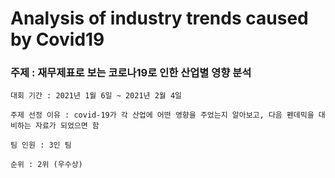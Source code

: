 # Analysis of industry trends caused by Covid19

### 주제 : 재무제표로 보는 코로나19로 인한 산업별 영향 분석

~~~~
대회 기간 : 2021년 1월 6일 ~ 2021년 2월 4일
~~~~

~~~~
주제 선정 이유 : covid-19가 각 산업에 어떤 영향을 주었는지 알아보고, 다음 펜데믹을 대비하는 자료가 되었으면 함
~~~~

~~~~
팀 인원 : 3인 팀
~~~~

~~~~
순위 : 2위 (우수상)
